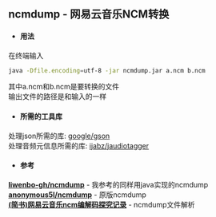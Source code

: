 ## ncmdump - 网易云音乐NCM转换

* #### 用法

在终端输入

```bash
java -Dfile.encoding=utf-8 -jar ncmdump.jar a.ncm b.ncm
```

其中a.ncm和b.ncm是要转换的文件  
输出文件的路径是和输入的一样

* #### 所需的工具库

处理json所需的库: [google/gson](https://github.com/google/gson)   
处理音频元信息所需的库: [ijabz/jaudiotagger](https://bitbucket.org/ijabz/jaudiotagger/src/master/)

* #### 参考

[**liwenbo-gh/ncmdump**](https://github.com/liwenbo-gh/ncmdump) - 我参考的同样用java实现的ncmdump  
[**anonymous5l/ncmdump**](https://github.com/anonymous5l/ncmdump) - 原版ncmdump  
[**(简书)网易云音乐ncm编解码探究记录**](https://www.jianshu.com/p/ec5977ef383a) - ncmdump文件解析
